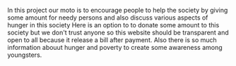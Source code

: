 In this project our moto is to encourage people to help the society by giving some amount for needy persons and also discuss various aspects of hunger in this society
Here is an option to to donate some amount to this society but we don't trust anyone so this website should be transparent and open to all  because it release a bill after payment.
Also there is so much information abouut hunger and poverty to create some awareness among youngsters.
